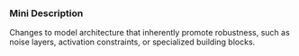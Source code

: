 ### Mini Description

Changes to model architecture that inherently promote robustness, such as noise layers, activation constraints, or specialized building blocks.
